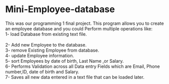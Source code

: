 # Mini-Employee-database
This was our programming 1 final project.
This program allows you to create an employee database and you could Perform multiple operations like:<br> 
1- load Database from existing text file.<br>  
2- Add new Employee to the database.<br>
3- remove Existing Employee from database.<br>
4- update Employee information.<br>
5- sort Employees by date of birth, Last Name ,or Salary.<br>
6- Performs Validation across all Data entry Fields which are Email, Phone number,ID, date of birth and Salary.<br>
7- Saves all new data entered in a text file that can be loaded later.<br>
